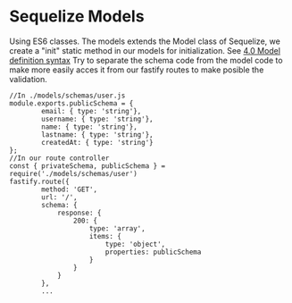 # Sequelize Models
Using ES6 classes.
The models extends the Model class of Sequelize,  we create a "init" static method in our models for initialization.
See [4.0 Model definition syntax](https://github.com/sequelize/sequelize/issues/6524)
Try to separate the schema code from the model code to make more easily acces it from our fastify routes to make posible the validation.
```
//In ./models/schemas/user.js
module.exports.publicSchema = {
        email: { type: 'string'},
        username: { type: 'string'},
        name: { type: 'string'},
        lastname: { type: 'string'},
        createdAt: { type: 'string'}
};
//In our route controller
const { privateSchema, publicSchema } = require('./models/schemas/user')
fastify.route({
        method: 'GET',
        url: '/',
        schema: {
            response: {
                200: {
                    type: 'array',
                    items: {
                        type: 'object',
                        properties: publicSchema
                    }
                }
            }
        },
        ...
```